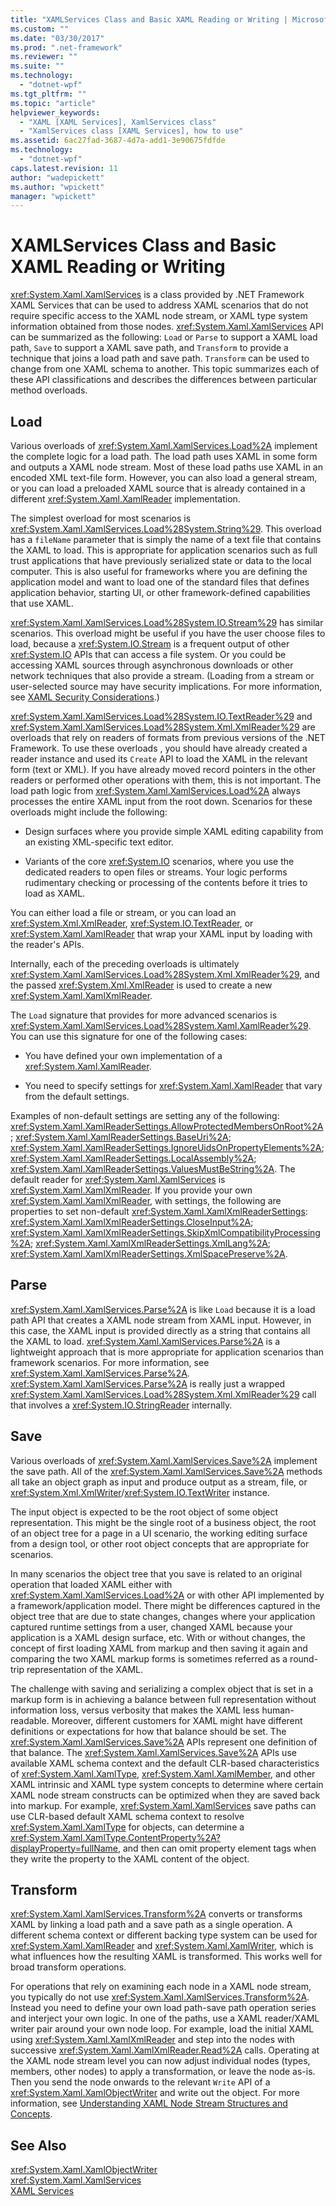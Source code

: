 ```yaml
---
title: "XAMLServices Class and Basic XAML Reading or Writing | Microsoft Docs"
ms.custom: ""
ms.date: "03/30/2017"
ms.prod: ".net-framework"
ms.reviewer: ""
ms.suite: ""
ms.technology: 
  - "dotnet-wpf"
ms.tgt_pltfrm: ""
ms.topic: "article"
helpviewer_keywords: 
  - "XAML [XAML Services], XamlServices class"
  - "XamlServices class [XAML Services], how to use"
ms.assetid: 6ac27fad-3687-4d7a-add1-3e90675fdfde
ms.technology: 
  - "dotnet-wpf"
caps.latest.revision: 11
author: "wadepickett"
ms.author: "wpickett"
manager: "wpickett"
---
```

# XAMLServices Class and Basic XAML Reading or Writing
<xref:System.Xaml.XamlServices> is a class provided by .NET Framework XAML Services that can be used to address XAML scenarios that do not require specific access to the XAML node stream, or XAML type system information obtained from those nodes. <xref:System.Xaml.XamlServices> API can be summarized as the following: `Load` or `Parse` to support a XAML load path, `Save` to support a XAML save path, and `Transform` to provide a technique that joins a load path and save path. `Transform` can be used to change from one XAML schema to another. This topic summarizes each of these API classifications and describes the differences between particular method overloads.  
  
<a name="load"></a>   
## Load  
 Various overloads of <xref:System.Xaml.XamlServices.Load%2A> implement the complete logic for a load path. The load path uses XAML in some form and outputs a XAML node stream. Most of these load paths use XAML in an encoded XML text-file form. However, you can also load a general stream, or you can load a preloaded XAML source that is already contained in a different <xref:System.Xaml.XamlReader> implementation.  
  
 The simplest overload for most scenarios is <xref:System.Xaml.XamlServices.Load%28System.String%29>. This overload has a `fileName` parameter that is simply the name of a text file that contains the XAML to load. This is appropriate for application scenarios such as full trust applications that have previously serialized state or data to the local computer. This is also useful for frameworks where you are defining the application model and want to load one of the standard files that defines application behavior, starting UI, or other framework-defined capabilities that use XAML.  
  
 <xref:System.Xaml.XamlServices.Load%28System.IO.Stream%29> has similar scenarios. This overload might be useful if you have the user choose files to load, because a <xref:System.IO.Stream> is a frequent output of other <xref:System.IO> APIs that can access a file system. Or you could be accessing XAML sources through asynchronous downloads or other network techniques that also provide a stream. (Loading from a stream or user-selected source may have security implications. For more information, see [XAML Security Considerations](../../../docs/framework/xaml-services/xaml-security-considerations.md).)  
  
 <xref:System.Xaml.XamlServices.Load%28System.IO.TextReader%29> and <xref:System.Xaml.XamlServices.Load%28System.Xml.XmlReader%29> are overloads that rely on readers of formats from previous versions of the .NET Framework. To use these overloads , you should have already created a reader instance and used its `Create` API to load the XAML in the relevant form (text or XML). If you have already moved record pointers in the other readers or performed other operations with them, this is not important. The load path logic from <xref:System.Xaml.XamlServices.Load%2A> always processes the entire XAML input from the root down. Scenarios for these overloads might include the following:  
  
-   Design surfaces where you provide simple XAML editing capability from an existing XML-specific text editor.  
  
-   Variants of the core <xref:System.IO> scenarios, where you use the dedicated readers to open files or streams. Your logic performs rudimentary checking or processing of the contents before it tries to load as XAML.  
  
 You can either load a file or stream, or you can load an <xref:System.Xml.XmlReader>, <xref:System.IO.TextReader>, or <xref:System.Xaml.XamlReader> that wrap your XAML input by loading with the reader's APIs.  
  
 Internally, each of the preceding overloads is ultimately <xref:System.Xaml.XamlServices.Load%28System.Xml.XmlReader%29>, and the passed <xref:System.Xml.XmlReader> is used to create a new <xref:System.Xaml.XamlXmlReader>.  
  
 The `Load` signature that provides for more advanced scenarios is <xref:System.Xaml.XamlServices.Load%28System.Xaml.XamlReader%29>. You can use this signature for one of the following cases:  
  
-   You have defined your own implementation of a <xref:System.Xaml.XamlReader>.  
  
-   You need to specify settings for <xref:System.Xaml.XamlReader> that vary from the default settings.  
  
 Examples of non-default settings are setting any of the following: <xref:System.Xaml.XamlReaderSettings.AllowProtectedMembersOnRoot%2A>; <xref:System.Xaml.XamlReaderSettings.BaseUri%2A>; <xref:System.Xaml.XamlReaderSettings.IgnoreUidsOnPropertyElements%2A>; <xref:System.Xaml.XamlReaderSettings.LocalAssembly%2A>; <xref:System.Xaml.XamlReaderSettings.ValuesMustBeString%2A>. The default reader for <xref:System.Xaml.XamlServices> is <xref:System.Xaml.XamlXmlReader>. If you provide your own <xref:System.Xaml.XamlXmlReader>, with settings, the following are properties to set non-default <xref:System.Xaml.XamlXmlReaderSettings>: <xref:System.Xaml.XamlXmlReaderSettings.CloseInput%2A>; <xref:System.Xaml.XamlXmlReaderSettings.SkipXmlCompatibilityProcessing%2A>; <xref:System.Xaml.XamlXmlReaderSettings.XmlLang%2A>; <xref:System.Xaml.XamlXmlReaderSettings.XmlSpacePreserve%2A>.  
  
<a name="parse"></a>   
## Parse  
 <xref:System.Xaml.XamlServices.Parse%2A> is like `Load` because it is a load path API that creates a XAML node stream from XAML input. However, in this case, the XAML input is provided directly as a string that contains all the XAML to load. <xref:System.Xaml.XamlServices.Parse%2A> is a lightweight approach that is more appropriate for application scenarios than framework scenarios. For more information, see <xref:System.Xaml.XamlServices.Parse%2A>. <xref:System.Xaml.XamlServices.Parse%2A> is really just a wrapped <xref:System.Xaml.XamlServices.Load%28System.Xml.XmlReader%29> call that involves a <xref:System.IO.StringReader> internally.  
  
<a name="save"></a>   
## Save  
 Various overloads  of <xref:System.Xaml.XamlServices.Save%2A> implement the save path. All of the <xref:System.Xaml.XamlServices.Save%2A> methods all take an object graph as input and produce output as a stream, file, or <xref:System.Xml.XmlWriter>/<xref:System.IO.TextWriter> instance.  
  
 The input object is expected to be the root object of some object representation. This might be the single root of a business object, the root of an object tree for a page in a UI scenario, the working editing surface from a design tool, or other root object concepts that are appropriate for scenarios.  
  
 In many scenarios the object tree that you save is related to an original operation that loaded XAML either with <xref:System.Xaml.XamlServices.Load%2A> or with other API implemented by a framework/application model. There might be differences captured in the object tree that are due to state changes, changes where your application captured runtime settings from a user, changed XAML because your application is a XAML design surface, etc. With or without changes, the concept of first loading XAML from markup and then saving it again and comparing the two XAML markup forms is sometimes referred as a round-trip representation of the XAML.  
  
 The challenge with saving and serializing a complex object that is set in a markup form is in achieving a balance between full representation without information loss, versus verbosity that makes the XAML less human-readable. Moreover, different customers for XAML might have different definitions or expectations for how that balance should be set. The <xref:System.Xaml.XamlServices.Save%2A> APIs represent one definition of that balance. The <xref:System.Xaml.XamlServices.Save%2A> APIs use available XAML schema context and the default CLR-based characteristics of <xref:System.Xaml.XamlType>, <xref:System.Xaml.XamlMember>, and other XAML intrinsic and XAML type system concepts to determine where certain XAML node stream constructs can be optimized when they are saved back into markup. For example, <xref:System.Xaml.XamlServices> save paths can use CLR-based default XAML schema context to resolve <xref:System.Xaml.XamlType> for objects, can determine a <xref:System.Xaml.XamlType.ContentProperty%2A?displayProperty=fullName>, and then can omit property element tags when they write the property to the XAML content of the object.  
  
<a name="transform"></a>   
## Transform  
 <xref:System.Xaml.XamlServices.Transform%2A> converts or transforms XAML by linking a load path and a save path as a single operation. A different schema context or different backing type system can be used for <xref:System.Xaml.XamlReader> and <xref:System.Xaml.XamlWriter>, which is what influences how the resulting XAML is transformed. This works well for broad transform operations.  
  
 For operations that rely on examining each node in a XAML node stream, you typically do not use <xref:System.Xaml.XamlServices.Transform%2A>. Instead you need to define your own load path-save path operation series and interject your own logic. In one of the paths, use a XAML reader/XAML writer pair around your own node loop. For example, load the initial XAML using <xref:System.Xaml.XamlXmlReader> and step into the nodes with successive <xref:System.Xaml.XamlXmlReader.Read%2A> calls. Operating at the XAML node stream level you can now adjust individual nodes (types, members, other nodes) to apply a transformation, or leave the node as-is. Then you send the node onwards to the relevant `Write` API of a <xref:System.Xaml.XamlObjectWriter> and write out the object. For more information, see [Understanding XAML Node Stream Structures and Concepts](../../../docs/framework/xaml-services/understanding-xaml-node-stream-structures-and-concepts.md).  
  
## See Also  
 <xref:System.Xaml.XamlObjectWriter>   
 <xref:System.Xaml.XamlServices>   
 [XAML Services](../../../docs/framework/xaml-services/index.md)